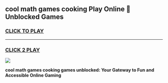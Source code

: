 
## cool math games cooking Play Online 👋 Unblocked Games
<h3>
<a href="https://news.freeplayer.one?title=cool_math_games_cooking&ref=17CMG">CLICK TO PLAY</a></h3>
<hr>

<h3>
<a href="https://news.freeplayer.one?title=cool_math_games_cooking&ref=17CMG">CLICK 2 PLAY</a>
  
</h3>

<a href="https://news.freeplayer.one?title=cool_math_games_cooking&ref=17CMG/"><img src="https://clearcache.store/games.png"></a>


**cool math games cooking games unblocked: Your Gateway to Fun and Accessible Online Gaming**
